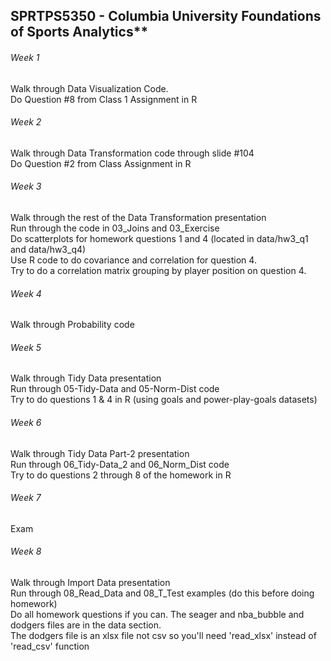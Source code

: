 ## SPRTPS5350 - Columbia University Foundations of Sports Analytics**

###### Week 1 <br/>
Walk through Data Visualization Code. <br/>
Do Question #8 from Class 1 Assignment in R <br/>
###### Week 2 <br/>
Walk through Data Transformation code through slide #104 <br/>
Do Question #2 from Class Assignment in R <br/>
###### Week 3 <br/>
Walk through the rest of the Data Transformation presentation <br/>
  Run through the code in 03_Joins and 03_Exercise <br/>
Do scatterplots for homework questions 1 and 4 (located in data/hw3_q1 and data/hw3_q4) <br/>
Use R code to do covariance and correlation for question 4.  <br/>
Try to do a correlation matrix grouping by player position on question 4. <br/>
###### Week 4 <br/>
Walk through Probability code <br/>
###### Week 5 <br/>
Walk through Tidy Data presentation  <br/>
Run through 05-Tidy-Data and 05-Norm-Dist code  <br/>
Try to do questions 1 & 4 in R (using goals and power-play-goals datasets)  <br/>
###### Week 6 <br/>
Walk through Tidy Data Part-2 presentation  <br/>
Run through 06_Tidy-Data_2 and 06_Norm_Dist code  <br/>
Try to do questions 2 through 8 of the homework in R  <br/>
###### Week 7 <br/>
Exam  <br/>
###### Week 8 <br/>
Walk through Import Data presentation  <br/>
Run through 08_Read_Data and 08_T_Test examples (do this before doing homework)  <br/>
Do all homework questions if you can. The seager and nba_bubble and dodgers files are in the data section. <br/>
The dodgers file is an xlsx file not csv so you'll need 'read_xlsx' instead of 'read_csv' function <br/>
